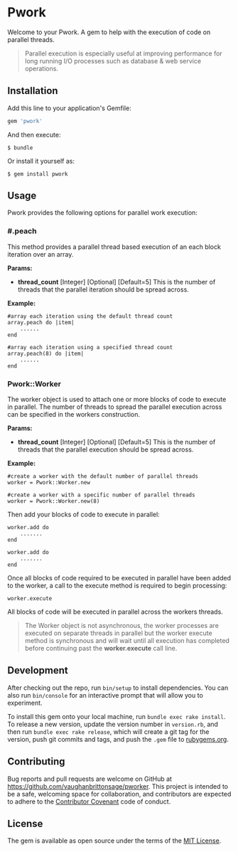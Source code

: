 # Pwork

Welcome to your Pwork. A gem to help with the execution of code on parallel threads.

> Parallel execution is especially useful at improving performance for long running I/O processes such as database & web service operations.

## Installation

Add this line to your application's Gemfile:

```ruby
gem 'pwork'
```

And then execute:

    $ bundle

Or install it yourself as:

    $ gem install pwork

## Usage

Pwork provides the following options for parallel work execution:

### #.peach
This method provides a parallel thread based execution of an each block iteration over an array.

**Params:**

 - **thread_count** [Integer] [Optional] [Default=5] This is the number of threads that the parallel iteration should be spread across.

**Example:**

	#array each iteration using the default thread count
    array.peach do |item|
	    ......
	end

	#array each iteration using a specified thread count
	array.peach(8) do |item|
		......
	end

### Pwork::Worker

The worker object is used to attach one or more blocks of code to execute in parallel.
The number of threads to spread the parallel execution across can be specified in the workers construction.

**Params:**

 - **thread_count** [Integer] [Optional] [Default=5] This is the number of threads that the parallel execution should be spread across.

**Example:**

    #create a worker with the default number of parallel threads
    worker = Pwork::Worker.new

    #create a worker with a specific number of parallel threads
    worker = Pwork::Worker.new(8)

Then add your blocks of code to execute in parallel:

    worker.add do
	    .......
	end

	worker.add do
		.......
	end

Once all blocks of code required to be executed in parallel have been added to the worker, a call to the execute method is required to begin processing:

    worker.execute

All blocks of code will be executed in parallel across the workers threads.

> The Worker object is not asynchronous, the worker processes are executed on separate threads in parallel but the worker execute method is synchronous and will wait until all execution has completed before continuing past the **worker.execute** call line.

## Development

After checking out the repo, run `bin/setup` to install dependencies. You can also run `bin/console` for an interactive prompt that will allow you to experiment.

To install this gem onto your local machine, run `bundle exec rake install`. To release a new version, update the version number in `version.rb`, and then run `bundle exec rake release`, which will create a git tag for the version, push git commits and tags, and push the `.gem` file to [rubygems.org](https://rubygems.org).

## Contributing

Bug reports and pull requests are welcome on GitHub at https://github.com/vaughanbrittonsage/pworker. This project is intended to be a safe, welcoming space for collaboration, and contributors are expected to adhere to the [Contributor Covenant](http://contributor-covenant.org) code of conduct.


## License

The gem is available as open source under the terms of the [MIT License](http://opensource.org/licenses/MIT).

